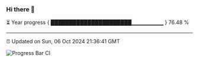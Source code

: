 ### Hi there 👋

⏳ Year progress { ██████████████████████▁▁▁▁▁▁▁▁ } 76.48 %

---

⏰ Updated on Sun, 06 Oct 2024 21:36:41 GMT

![Progress Bar CI](https://github.com/IshwaranRudhara/GIT-ACTION/workflows/Progress%20Bar%20CI/badge.svg)

